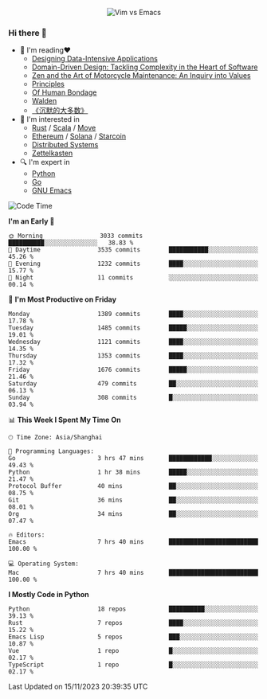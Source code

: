<p align="center">
    <img src="https://gist.githubusercontent.com/coldnight/e696baffb094e71c96cb302118878eae/raw/40ea5053a6f66cc65f90f437e4173497da225958/banner.gif" alt="Vim vs Emacs" />
</p>

### Hi there 👋

- 📖 I'm reading❤️
    + [Designing Data-Intensive Applications](https://www.oreilly.com/library/view/designing-data-intensive-applications/9781491903063/)
    + [Domain-Driven Design: Tackling Complexity in the Heart of Software](https://www.dddcommunity.org/book/evans_2003/)
    + [Zen and the Art of Motorcycle Maintenance: An Inquiry into Values](https://en.wikipedia.org/wiki/Zen_and_the_Art_of_Motorcycle_Maintenance)
    + [Principles](https://www.principles.com/)
    + [Of Human Bondage](https://en.wikipedia.org/wiki/Of_Human_Bondage)
    + [Walden](https://en.wikipedia.org/wiki/Walden)
    + [《沉默的大多数》](https://en.wikipedia.org/wiki/Silent_majority)
- 🌱 I'm interested in
    + [Rust](https://www.rust-lang.org/) / [Scala](https://www.scala-lang.org/) / [Move](https://github.com/move-language/move/)
    + [Ethereum](https://ethereum.org/en/) / [Solana](https://solana.com/) / [Starcoin](https://github.com/starcoinorg/starcoin)
	+ [Distributed Systems](https://www.linuxzen.com/notes/topics/20200320174417_%E5%88%86%E5%B8%83%E5%BC%8F/)
	+ [Zettelkasten](https://www.linuxzen.com/notes/notes/20220120080920-slip_box/)
- 🔍 I'm expert in
    + [Python](https://www.python.org/)
    + [Go](https://go.dev/)
    + [GNU Emacs](https://www.gnu.org/software/emacs/)

<!--START_SECTION:waka-->
![Code Time](http://img.shields.io/badge/Code%20Time-2%2C472%20hrs%2037%20mins-blue)

**I'm an Early 🐤** 

```text
🌞 Morning                3033 commits        ██████████░░░░░░░░░░░░░░░   38.83 % 
🌆 Daytime                3535 commits        ███████████░░░░░░░░░░░░░░   45.26 % 
🌃 Evening                1232 commits        ████░░░░░░░░░░░░░░░░░░░░░   15.77 % 
🌙 Night                  11 commits          ░░░░░░░░░░░░░░░░░░░░░░░░░   00.14 % 
```
📅 **I'm Most Productive on Friday** 

```text
Monday                   1389 commits        ████░░░░░░░░░░░░░░░░░░░░░   17.78 % 
Tuesday                  1485 commits        █████░░░░░░░░░░░░░░░░░░░░   19.01 % 
Wednesday                1121 commits        ████░░░░░░░░░░░░░░░░░░░░░   14.35 % 
Thursday                 1353 commits        ████░░░░░░░░░░░░░░░░░░░░░   17.32 % 
Friday                   1676 commits        █████░░░░░░░░░░░░░░░░░░░░   21.46 % 
Saturday                 479 commits         ██░░░░░░░░░░░░░░░░░░░░░░░   06.13 % 
Sunday                   308 commits         █░░░░░░░░░░░░░░░░░░░░░░░░   03.94 % 
```


📊 **This Week I Spent My Time On** 

```text
🕑︎ Time Zone: Asia/Shanghai

💬 Programming Languages: 
Go                       3 hrs 47 mins       ████████████░░░░░░░░░░░░░   49.43 % 
Python                   1 hr 38 mins        █████░░░░░░░░░░░░░░░░░░░░   21.47 % 
Protocol Buffer          40 mins             ██░░░░░░░░░░░░░░░░░░░░░░░   08.75 % 
Git                      36 mins             ██░░░░░░░░░░░░░░░░░░░░░░░   08.01 % 
Org                      34 mins             ██░░░░░░░░░░░░░░░░░░░░░░░   07.47 % 

🔥 Editors: 
Emacs                    7 hrs 40 mins       █████████████████████████   100.00 % 

💻 Operating System: 
Mac                      7 hrs 40 mins       █████████████████████████   100.00 % 
```

**I Mostly Code in Python** 

```text
Python                   18 repos            ██████████░░░░░░░░░░░░░░░   39.13 % 
Rust                     7 repos             ████░░░░░░░░░░░░░░░░░░░░░   15.22 % 
Emacs Lisp               5 repos             ███░░░░░░░░░░░░░░░░░░░░░░   10.87 % 
Vue                      1 repo              █░░░░░░░░░░░░░░░░░░░░░░░░   02.17 % 
TypeScript               1 repo              █░░░░░░░░░░░░░░░░░░░░░░░░   02.17 % 
```




 Last Updated on 15/11/2023 20:39:35 UTC
<!--END_SECTION:waka-->
